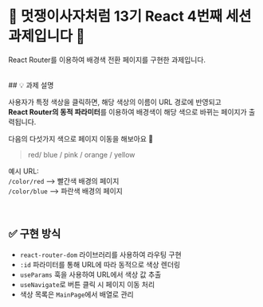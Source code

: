 # 🦁 멋쟁이사자처럼 13기 React 4번째 세션 과제입니다 🦁

React Router를 이용하여 배경색 전환 페이지를 구현한 과제입니다.

<br/>
## 💡 과제 설명

사용자가 특정 색상을 클릭하면, 해당 색상의 이름이 URL 경로에 반영되고  
**React Router의 동적 파라미터**를 이용하여 배경색이 해당 색으로 바뀌는 페이지가 출력됩니다.

다음의 다섯가지 색으로 페이지 이동을 해보아요 🎨
 > red/ blue / pink / orange / yellow

예시 URL:  
`/color/red` —> 빨간색 배경의 페이지<br/>
`/color/blue` —> 파란색 배경의 페이지

<br/>

## ✅ 구현 방식

- `react-router-dom` 라이브러리를 사용하여 라우팅 구현
- `:id` 파라미터를 통해 URL에 따라 동적으로 색상 렌더링
- `useParams` 훅을 사용하여 URL에서 색상 값 추출
- `useNavigate`로 버튼 클릭 시 페이지 이동 처리
- 색상 목록은 `MainPage`에서 배열로 관리
